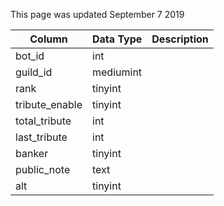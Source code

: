 This page was updated September 7 2019

| Column         | Data Type | Description |
| -------------- | --------- | ----------- |
| bot_id         | int       |             |
| guild_id       | mediumint |             |
| rank           | tinyint   |             |
| tribute_enable | tinyint   |             |
| total_tribute  | int       |             |
| last_tribute   | int       |             |
| banker         | tinyint   |             |
| public_note    | text      |             |
| alt            | tinyint   |             |